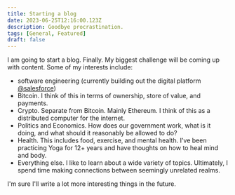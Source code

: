 ```yaml
---
title: Starting a blog
date: 2023-06-25T12:16:00.123Z
description: Goodbye procrastination.
tags: [General, Featured]
draft: false
---
```


I am going to start a blog. Finally. My biggest challenge will be coming up with content.
Some of my interests include:

* software engineering (currently building out the digital platform [@salesforce](https://www.salesforce.com))
* Bitcoin. I think of this in terms of ownership, store of value, and payments.
* Crypto. Separate from Bitcoin. Mainly Ethereum. I think of this as a distributed computer for the internet.
* Politics and Economics. How does our government work, what is it doing, and what should it reasonably be allowed to do?
* Health. This includes food, exercise, and mental health. I've been practicing Yoga for 12+ years and have thoughts on how to heal mind and body.
* Everything else. I like to learn about a wide variety of topics. Ultimately, I spend time making connections between seemingly unrelated realms.

I'm sure I'll write a lot more interesting things in the future.
